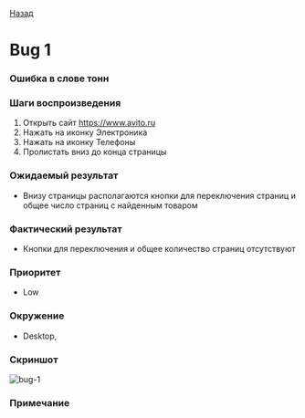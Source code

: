 [Назад](../BUGS.md)  

# Bug 1

### Ошибка в слове тонн

### Шаги воспроизведения 

1. Открыть сайт https://www.avito.ru    
2. Нажать на иконку Электроника  
3. Нажать на иконку Телефоны  
4. Пролистать вниз до конца страницы  

### Ожидаемый результат
* Внизу страницы располагаются кнопки для переключения страниц и общее число страниц с найденным товаром   

### Фактический результат
* Кнопки для переключения и общее количество страниц отсутствуют  

### Приоритет
* Low   

### Окружение
* Desktop,   
### Скриншот
 ![bug-1](images/bug-1.png)    
### Примечание
